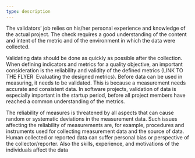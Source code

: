 ```yaml
---
type: description
---
```

The validators’ job relies on his/her personal experience and knowledge of the actual project. The check requires a good understanding of the content and intent of the metric and of the environment in which the data were collected. 

Validating data should be done as quickly as possible after the collection. When defining indicators and metrics for a quality objective, an important consideration is the reliability and validity of the defined metrics (LINK TO THE FLYER ­ Evaluating the designed metrics). Before data can be used in measuring, it needs to be validated. This is because a measurement needs accurate and consistent data. In software projects, validation of data is especially important in the startup period, before all project members have reached a common understanding of the metrics. 

The reliability of measures is threatened by all aspects that can cause random or systematic deviations in the measurement data. Such issues affecting the reliability of measurements are, for example, procedures and instruments used for collecting measurement data and the source of data. Human collected or reported data can suffer personal bias or perspective of the collector/reporter. Also the skills, experience, and motivations of the individuals affect the data